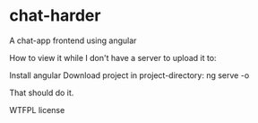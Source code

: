 # chat-harder

A chat-app frontend using angular


How to view it while I don't have a server to upload it to:

Install angular
Download project
in project-directory:
ng serve -o

That should do it.


WTFPL license
